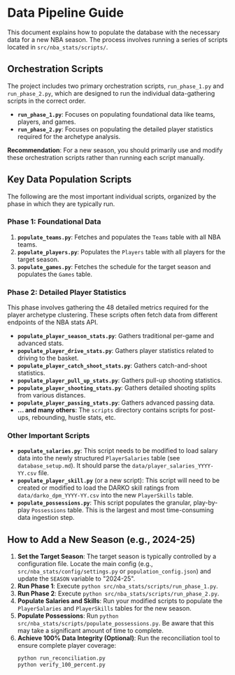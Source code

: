 # Data Pipeline Guide

This document explains how to populate the database with the necessary data for a new NBA season. The process involves running a series of scripts located in `src/nba_stats/scripts/`.

## Orchestration Scripts

The project includes two primary orchestration scripts, `run_phase_1.py` and `run_phase_2.py`, which are designed to run the individual data-gathering scripts in the correct order.

- **`run_phase_1.py`**: Focuses on populating foundational data like teams, players, and games.
- **`run_phase_2.py`**: Focuses on populating the detailed player statistics required for the archetype analysis.

**Recommendation**: For a new season, you should primarily use and modify these orchestration scripts rather than running each script manually.

## Key Data Population Scripts

The following are the most important individual scripts, organized by the phase in which they are typically run.

### Phase 1: Foundational Data

1.  **`populate_teams.py`**: Fetches and populates the `Teams` table with all NBA teams.
2.  **`populate_players.py`**: Populates the `Players` table with all players for the target season.
3.  **`populate_games.py`**: Fetches the schedule for the target season and populates the `Games` table.

### Phase 2: Detailed Player Statistics

This phase involves gathering the 48 detailed metrics required for the player archetype clustering. These scripts often fetch data from different endpoints of the NBA stats API.

- **`populate_player_season_stats.py`**: Gathers traditional per-game and advanced stats.
- **`populate_player_drive_stats.py`**: Gathers player statistics related to driving to the basket.
- **`populate_player_catch_shoot_stats.py`**: Gathers catch-and-shoot statistics.
- **`populate_player_pull_up_stats.py`**: Gathers pull-up shooting statistics.
- **`populate_player_shooting_stats.py`**: Gathers detailed shooting splits from various distances.
- **`populate_player_passing_stats.py`**: Gathers advanced passing data.
- **... and many others**: The `scripts` directory contains scripts for post-ups, rebounding, hustle stats, etc.

### Other Important Scripts

- **`populate_salaries.py`**: This script needs to be modified to load salary data into the newly structured `PlayerSalaries` table (see `database_setup.md`). It should parse the `data/player_salaries_YYYY-YY.csv` file.
- **`populate_player_skill.py`** (or a new script): This script will need to be created or modified to load the DARKO skill ratings from `data/darko_dpm_YYYY-YY.csv` into the new `PlayerSkills` table.
- **`populate_possessions.py`**: This script populates the granular, play-by-play `Possessions` table. This is the largest and most time-consuming data ingestion step.

## How to Add a New Season (e.g., 2024-25)

1.  **Set the Target Season**: The target season is typically controlled by a configuration file. Locate the main config (e.g., `src/nba_stats/config/settings.py` or `population_config.json`) and update the `SEASON` variable to "2024-25".
2.  **Run Phase 1**: Execute `python src/nba_stats/scripts/run_phase_1.py`.
3.  **Run Phase 2**: Execute `python src/nba_stats/scripts/run_phase_2.py`.
4.  **Populate Salaries and Skills**: Run your modified scripts to populate the `PlayerSalaries` and `PlayerSkills` tables for the new season.
5.  **Populate Possessions**: Run `python src/nba_stats/scripts/populate_possessions.py`. Be aware that this may take a significant amount of time to complete.
6.  **Achieve 100% Data Integrity (Optional)**: Run the reconciliation tool to ensure complete player coverage:
    ```bash
    python run_reconciliation.py
    python verify_100_percent.py
    ```
